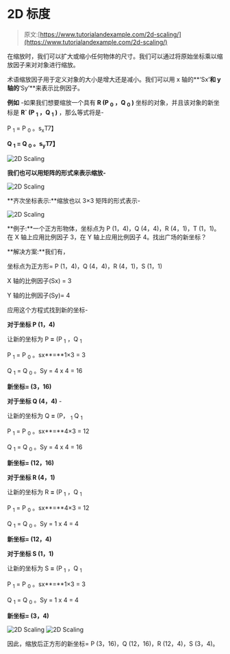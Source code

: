 # 2D 标度

> 原文:[https://www.tutorialandexample.com/2d-scaling/](https://www.tutorialandexample.com/2d-scaling/)

在缩放时，我们可以扩大或缩小任何物体的尺寸。我们可以通过将原始坐标乘以缩放因子来对对象进行缩放。

术语缩放因子用于定义对象的大小是增大还是减小。我们可以用 x 轴的**‘Sx’**和 y 轴的**‘Sy’**来表示比例因子。

**例如** -如果我们想要缩放一个具有 **R (P <sub>0</sub> ，Q <sub>0</sub> )** 坐标的对象，并且该对象的新坐标是 **R` (P <sub>1</sub> ，Q <sub>1</sub> )** ，那么等式将是-

P <sub>1</sub> = P <sub>0</sub> 。s<sub>x</sub>T7】

**Q <sub>1</sub> = Q <sub>0</sub> 。s<sub>y</sub>T7】**

![2D Scaling](../Images/b3019136de080a89605dff59dc5f0570.png)

**我们也可以用矩阵的形式来表示缩放-**

![2D Scaling](../Images/879280b152f4315f6073faf010be357e.png)

**齐次坐标表示:**缩放也以 3×3 矩阵的形式表示-

![2D Scaling](../Images/7116fc9a6cf68164d29d3924d2744bc1.png)

**例子:**一个正方形物体，坐标点为 P (1，4)，Q (4，4)，R (4，1)，T (1，1)。在 X 轴上应用比例因子 3，在 Y 轴上应用比例因子 4。找出广场的新坐标？

**解决方案:**我们有，

坐标点为正方形= P (1，4)，Q (4，4)，R (4，1)，S (1，1)

X 轴的比例因子(Sx) = 3

Y 轴的比例因子(Sy)= 4

应用这个方程式找到新的坐标-

**对于坐标 P (1，4)**

让新的坐标为 P **=** (P <sub>1</sub> ，Q <sub>1</sub>

P <sub>1</sub> = P <sub>0</sub> 。sx**=**1×3 = 3

Q <sub>1</sub> = Q <sub>0</sub> 。Sy = 4 x 4 = 16

**新坐标= (3，16)**

**对于坐标 Q (4，4)** -

让新的坐标为 Q **=** (P， <sub>1</sub> Q <sub>1</sub>

P <sub>1</sub> = P <sub>0</sub> 。sx**=**4×3 = 12

Q <sub>1</sub> = Q <sub>0</sub> 。Sy = 4 x 4 = 16

**新坐标= (12，16)**

**对于坐标 R (4，1)**

让新的坐标为 R **=** (P <sub>1</sub> ，Q <sub>1</sub>

P <sub>1</sub> = P <sub>0</sub> 。sx**=**4×3 = 12

Q <sub>1</sub> = Q <sub>0</sub> 。Sy = 1 x 4 = 4

**新坐标= (12，4)**

**对于坐标 S (1，1)**

让新的坐标为 S **=** (P <sub>1</sub> ，Q <sub>1</sub>

P <sub>1</sub> = P <sub>0</sub> 。sx**=**1×3 = 3

Q <sub>1</sub> = Q <sub>0</sub> 。Sy = 1 x 4 = 4

**新坐标= (3，4)**

![2D Scaling](../Images/cb4a17abea9daadfdea8170cb63d4668.png) ![2D Scaling](../Images/a13bbb38d327d5c35fd97a042f4d5f20.png)

因此，缩放后正方形的新坐标= P (3，16)，Q (12，16)，R (12，4)，S (3，4)。